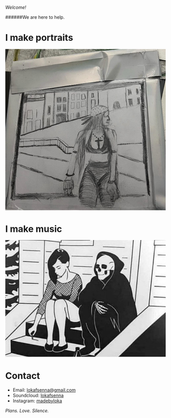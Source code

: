 _Welcome!_  

######We are here to help.

# I make portraits 
![Portrait](portrait.png)
 
# I make music
![Album](album.png)

# Contact
 - Email: lokafsenna@gmail.com
 - Soundcloud: [lokafsenna](https://www.soundcloud.com/lokafsenna/)
 - Instagram: [madebyloka](https://www.instagram.com/madebyloka/)

*Plans. Love. Silence.*

